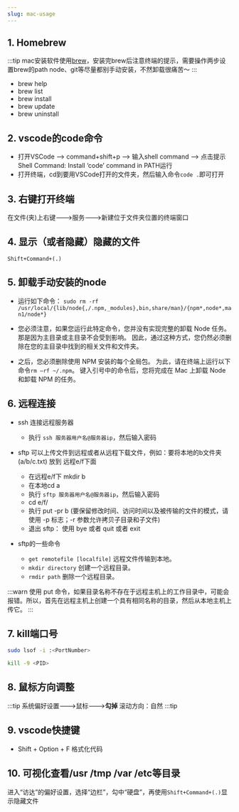 ```yaml
---
slug: mac-usage
---
```


## 1. Homebrew
:::tip
mac安装软件使用[brew](https://brew.sh/)，安装完brew后注意终端的提示，需要操作两步设置brew的path
node、git等尽量都别手动安装，不然卸载很痛苦～
:::
- brew help
- brew list
- brew install
- brew update
- brew uninstall

## 2. vscode的code命令
- 打开VSCode –> command+shift+p –> 输入shell command –> 点击提示Shell Command: Install ‘code’ command in PATH运行
- 打开终端，cd到要用VSCode打开的文件夹，然后输入命令`code .`即可打开

## 3. 右键打开终端
在文件(夹)上右键--->服务--->新建位于文件夹位置的终端窗口

## 4. 显示（或者隐藏）隐藏的文件
`Shift+Command+(.)`

## 5. 卸载手动安装的node
- 运行如下命令：
`sudo rm -rf /usr/local/{lib/node{,/.npm,_modules},bin,share/man}/{npm*,node*,man1/node*}`

- 您必须注意，如果您运行此特定命令，您并没有实现完整的卸载 Node 任务。 那是因为主目录或主目录不会受到影响。 因此，通过这种方式，您仍然必须删除在您的主目录中找到的相关文件和文件夹。

- 之后，您必须删除使用 NPM 安装的每个全局包。 为此，请在终端上运行以下命令`rm –rf ~/.npm`。 键入引号中的命令后，您将完成在 Mac 上卸载 Node 和卸载 NPM 的任务。

## 6. 远程连接
- ssh 连接远程服务器
  - 执行 `ssh 服务器用户名@服务器ip`，然后输入密码


- sftp 可以上传文件到远程或者从远程下载文件，例如：要将本地的b文件夹(a/b/c.txt) 放到 远程e/f下面
  - 在远程e/f下 mkdir b
  - 在本地cd a
  - 执行 `sftp 服务器用户名@服务器ip`，然后输入密码
  - cd e/f/
  - 执行 put -pr b (要保留修改时间、访问时间以及被传输的文件的模式，请使用 -p 标志；-r 参数允许拷贝子目录和子文件)
  - 退出 sftp： 使用 bye 或者 quit 或者 exit

- sftp的一些命令
  - `get remotefile [localfile]` 远程文件传输到本地。
  - `mkdir directory` 创建一个远程目录。
  - `rmdir path` 删除一个远程目录。

:::warn
使用 put 命令，如果目录名称不存在于远程主机上的工作目录中，可能会报错。所以，首先在远程主机上创建一个具有相同名称的目录，然后从本地主机上传它。
:::

## 7. kill端口号
```bash
sudo lsof -i :<PortNumber>

kill -9 <PID>
```

## 8. 鼠标方向调整
:::tip
系统偏好设置--->鼠标--->**勾掉** 滚动方向：自然
:::tip

## 9. vscode快捷键
- Shift + Option + F 格式化代码

## 10. 可视化查看/usr /tmp /var /etc等目录
进入“访达”的偏好设置，选择“边栏”，勾中“硬盘”，再使用`Shift+Command+(.)`显示隐藏文件